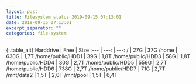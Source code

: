 ```yaml
---
layout: post
title: Filesystem status 2019-09-15 07:13:01
date: 2019-09-15 07:13:01
excerpt_separator: ""
categories: file-system
---
```

{:.table_alt}
Harddrive | Free | Size
:--- | ---: | ---:
/ | 27G | 37G
/home | 630G | 1,7T
/home/public/HDD1 | 39G | 1,8T
/home/public/HDD3 | 58G | 1,8T
/home/public/HDD4 | 30G | 2,7T
/home/public/HDD5 | 559G | 2,7T
/home/public/HDD6 | 738G | 2,7T
/home/public/HDD7 | 71G | 2,7T
/mnt/data2 | 1,5T | 2,0T
/mnt/pool | 1,5T | 6,4T
